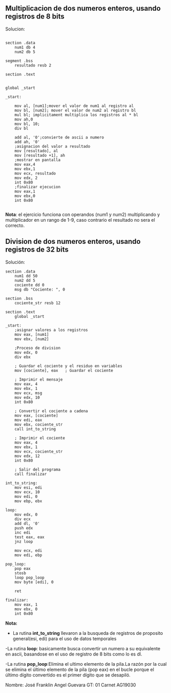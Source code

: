 ## Multiplicacion  de dos numeros enteros, usando  registros de 8 bits

Solucion:
```

section .data
    num1 db 4
    num2 db 5

segment .bss
    resultado resb 2

section .text


global _start

_start:

    mov al, [num1];mover el valor de num1 al registro al
    mov bl, [num2]; mover el valor de num2 al registro bl
    mul bl; implicitament multiplica los registros al * bl
    mov ah,0 
    mov bl, 10; 
    div bl
    
    add al, '0';convierte de ascii a numero
    add ah, '0'
    ;asignacion del valor a resultado
    mov [resultado], al
    mov [resultado +1], ah
    ;mostrar en pantalla
    mov eax,4
    mov ebx,1
    mov ecx, resultado
    mov edx, 2
    int 0x80
    ;finalizar ejecucion
    mov eax,1
    mov ebx,0
    int 0x80
    
````
**Nota**: el ejercicio funciona con operandos (num1 y num2) multiplicando y multiplicador en un rango de 1-9, caso contrario el resultado no sera el correcto.

## Division  de dos numeros enteros, usando registros de 32 bits

Solución:

````
section .data
    num1 dd 50
    num2 dd 5
    cociente dd 0
    msg db "Cociente: ", 0

section .bss
    cociente_str resb 12

section .text
    global _start

_start:
    ;asignar valores a los registros
    mov eax, [num1]
    mov ebx, [num2]

    ;Proceso de division
    mov edx, 0     
    div ebx     

    ; Guardar el cociente y el residuo en variables
    mov [cociente], eax   ; Guardar el cociente
 
    ; Imprimir el mensaje
    mov eax, 4
    mov ebx, 1
    mov ecx, msg
    mov edx, 10
    int 0x80

    ; Convertir el cociente a cadena
    mov eax, [cociente]
    mov edi, eax
    mov ebx, cociente_str
    call int_to_string

    ; Imprimir el cociente
    mov eax, 4
    mov ebx, 1
    mov ecx, cociente_str
    mov edx, 12
    int 0x80
    
    ; Salir del programa
    call finalizar

int_to_string:
    mov esi, edi    
    mov ecx, 10     
    mov edi, 0    
    mov ebp, ebx    

loop:
    mov edx, 0    
    div ecx         
    add dl, '0'     
    push edx        
    inc edi         
    test eax, eax   
    jnz loop        

    mov ecx, edi    
    mov edi, ebp    

pop_loop:
    pop eax         
    stosb           
    loop pop_loop  
    mov byte [edi], 0  

    ret           
    
finalizar:
    mov eax, 1
    mov ebx, 0
    int 0x80
````
**Nota:**
- La rutina **int_to_string** llevaron a la busqueda de registros de proposito general(esi, edi) para el uso de datos temporales

-La rutina **loop**: basicamente busca convertir un numero a su equivalente en ascii, basandose en el uso de registro de 8 bits como lo es dl.

-La rutina  **pop_loop**:Elimina el ultimo elemento de la pila.La razón por la cual se elimina el último elemento de la pila (pop eax) en el bucle porque el último dígito convertido es el primer dígito que se desapiló.


Nombre: José Franklin Angel Guevara 
GT: 01
Carnet AG19030